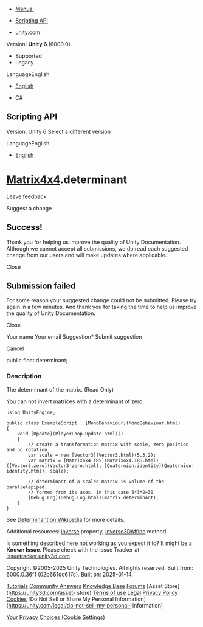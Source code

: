 [ ]()

  * [Manual](../Manual/index.html)
  * [Scripting API](../ScriptReference/index.html)

  * [unity.com](https://unity.com/)

Version: **Unity 6** (6000.0)

  * Supported
  * Legacy

LanguageEnglish

  * [English]()

  * C#

[ ](https://docs.unity3d.com)

## Scripting API

Version: Unity 6 Select a different version

LanguageEnglish

  * [English]()

#  [Matrix4x4](Matrix4x4.html).determinant

Leave feedback

Suggest a change

## Success!

Thank you for helping us improve the quality of Unity Documentation. Although
we cannot accept all submissions, we do read each suggested change from our
users and will make updates where applicable.

Close

## Submission failed

For some reason your suggested change could not be submitted. Please <a>try
again</a> in a few minutes. And thank you for taking the time to help us
improve the quality of Unity Documentation.

Close

Your name Your email Suggestion* Submit suggestion

Cancel

[ ]()

public float determinant;

### Description

The determinant of the matrix. (Read Only)

You can not invert matrices with a determinant of zero.

    
    
    using UnityEngine;  
      
    public class ExampleScript : [MonoBehaviour](MonoBehaviour.html)
    {
        void [Update](PlayerLoop.Update.html)()
        {
            // create a transformation matrix with scale, zero position and no rotation
            var scale = new [Vector3](Vector3.html)(5,3,2);
            var matrix = [Matrix4x4.TRS](Matrix4x4.TRS.html)([Vector3.zero](Vector3-zero.html), [Quaternion.identity](Quaternion-identity.html), scale);  
      
            // determinant of a scaled matrix is volume of the parallelepiped
            // formed from its axes, in this case 5*3*2=30
            [Debug.Log](Debug.Log.html)(matrix.determinant);
        }
    }

See [Determinant on Wikipedia](https://en.wikipedia.org/wiki/Determinant) for
more details.  
  
Additional resources: [inverse](Matrix4x4-inverse.html) property,
[Inverse3DAffine](Matrix4x4.Inverse3DAffine.html) method.

Is something described here not working as you expect it to? It might be a
**Known Issue**. Please check with the Issue Tracker at
[issuetracker.unity3d.com](https://issuetracker.unity3d.com).

Copyright ©2005-2025 Unity Technologies. All rights reserved. Built from:
6000.0.36f1 (02b661dc617c). Built on: 2025-01-14.

[Tutorials](https://unity3d.com/learn) [Community
Answers](https://answers.unity3d.com) [Knowledge
Base](https://support.unity3d.com/hc/en-us)
[Forums](https://forum.unity3d.com) [Asset Store](https://unity3d.com/asset-
store) [Terms of use](https://docs.unity3d.com/Manual/TermsOfUse.html)
[Legal](https://unity.com/legal) [Privacy
Policy](https://unity.com/legal/privacy-policy)
[Cookies](https://unity.com/legal/cookie-policy) [Do Not Sell or Share My
Personal Information](https://unity.com/legal/do-not-sell-my-personal-
information)

[Your Privacy Choices (Cookie Settings)](javascript:void\(0\);)


